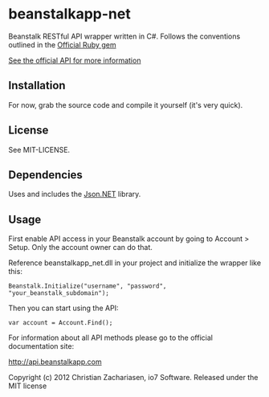beanstalkapp-net
=====

Beanstalk RESTful API wrapper written in C#. Follows the conventions outlined in the [Official Ruby gem](https://github.com/isabanin/beanstalkapp)

[See the official API for more information](http://api.beanstalkapp.com)

## Installation

For now, grab the source code and compile it yourself (it's very quick).

## License

See MIT-LICENSE.

## Dependencies

Uses and includes the [Json.NET](http://json.codeplex.com/) library.

## Usage

First enable API access in your Beanstalk account by going to Account > Setup. Only the account owner can do that.

Reference beanstalkapp_net.dll in your project and initialize the wrapper like this:

    Beanstalk.Initialize("username", "password", "your_beanstalk_subdomain");

Then you can start using the API:

    var account = Account.Find();
 
For information about all API methods please go to the official documentation site:

http://api.beanstalkapp.com

Copyright (c) 2012 Christian Zachariasen, io7 Software.
Released under the MIT license